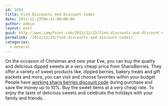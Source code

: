 ```yaml
---
id: 1093
title: Find Discounts and Discount Codes
date: 2011-12-23T06:43:00+00:00
author: admin
layout: post
guid: http://www.campforet.com/2011/12/23/find-discounts-and-discount-codes/
permalink: /2011/12/23/find-discounts-and-discount-codes/
categories:
  - General
---
```

On the occasion of Christmas and new year Eve, you can buy the quality and delicious dipped sweets at a very cheap price from SharisBerries. They offer a variety of sweet products like, dipped berries, bakery treats and gift packets and more, you can visit and choose favorites within your budget. People have [working sharis berries discount code](http://www.berries.com/discounts.aspx) during purchase and save the money up to 10%. Buy the sweet items at a very cheap rate. To enjoy the taste of delicious sweets and celebrate the holidays with your family and friends.